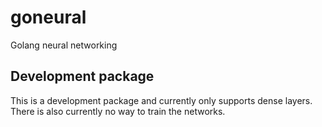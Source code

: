 # goneural
 Golang neural networking
## Development package
This is a development package and currently only supports dense layers.
 There is also currently no way to train the networks.

